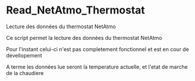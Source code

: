 Read_NetAtmo_Thermostat
=======================

Lecture des données du thermostat NetAtmo

Ce script permet la lecture des données du thermostat NetAtmo

Pour l'instant celui-ci n'est pas completement fonctionnel et est en cour de devellopement

A terme les données lue seront la temperature actuelle, et l'etat de marche de la chaudiere

